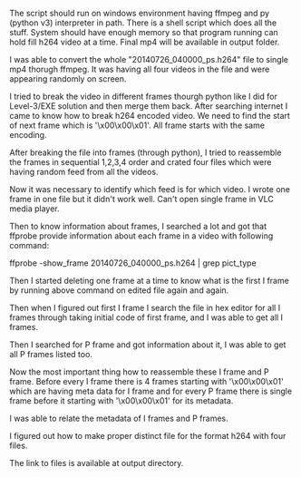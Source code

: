 The script should run on windows environment having ffmpeg and py (python v3) interpreter in path. There is a shell script which does all the stuff. System should have enough memory so that program running can hold fill h264 video at a time.
Final mp4 will be available in output folder.

I was able to convert the whole "20140726_040000_ps.h264" file to single mp4 thorugh ffmpeg.
It was having all four videos in the file and were appearing randomly on screen.

I tried to break the video in different frames thourgh python like I did for Level-3/EXE solution and then merge them back.
After searching internet I came to know how to break h264 encoded video. We need to find the start of next frame which is '\x00\x00\x01'.
All frame starts with the same encoding.

After breaking the file into frames (through python), I tried to reassemble the frames in sequential 1,2,3,4 order and crated four files which were having random feed from all the videos.

Now it was necessary to identify which feed is for which video. I wrote one frame in one file but it didn't work well. Can't open single frame in VLC media player.

Then to know information about frames, I searched a lot and got that ffprobe provide information about each frame in a video with following command:

ffprobe -show_frame 20140726_040000_ps.h264 | grep pict_type 

Then I started deleting one frame at a time to know what is the first I frame by running above command on edited file again and again.

Then when I figured out first I frame I search the file in hex editor for all I frames through taking initial code of first frame, and I was able to get all I frames.

Then I searched for P frame and got information about it, I was able to get all P frames listed too.

Now the most important thing how to reassemble these I frame and P frame. Before every I frame there is 4 frames starting with '\x00\x00\x01' which are having meta data for I frame and for every P frame there is single frame before it starting with '\x00\x00\x01' for its metadata.

I was able to relate the metadata of I frames and P frames.

I figured out how to make proper distinct file for the format h264 with four files.

The link to files is available at output directory.

